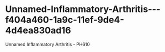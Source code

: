 # Unnamed-Inflammatory-Arthritis---f404a460-1a9c-11ef-9de4-4d4ea830ad16
Unnamed Inflammatory Arthritis - PH610
